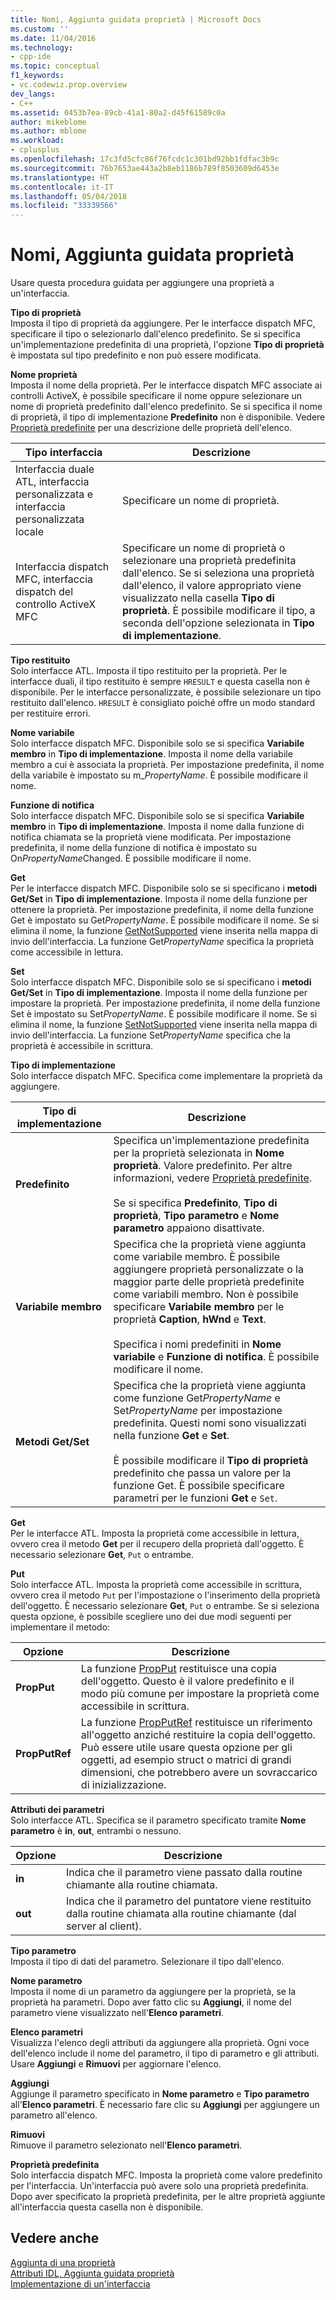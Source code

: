 ```yaml
---
title: Nomi, Aggiunta guidata proprietà | Microsoft Docs
ms.custom: ''
ms.date: 11/04/2016
ms.technology:
- cpp-ide
ms.topic: conceptual
f1_keywords:
- vc.codewiz.prop.overview
dev_langs:
- C++
ms.assetid: 0453b7ea-89cb-41a1-80a2-d45f61589c0a
author: mikeblome
ms.author: mblome
ms.workload:
- cplusplus
ms.openlocfilehash: 17c3fd5cfc86f76fcdc1c301bd92bb1fdfac3b9c
ms.sourcegitcommit: 76b7653ae443a2b8eb1186b789f8503609d6453e
ms.translationtype: HT
ms.contentlocale: it-IT
ms.lasthandoff: 05/04/2018
ms.locfileid: "33339566"
---
```

# <a name="names-add-property-wizard"></a>Nomi, Aggiunta guidata proprietà
Usare questa procedura guidata per aggiungere una proprietà a un'interfaccia.  
  
 **Tipo di proprietà**  
 Imposta il tipo di proprietà da aggiungere. Per le interfacce dispatch MFC, specificare il tipo o selezionarlo dall'elenco predefinito. Se si specifica un'implementazione predefinita di una proprietà, l'opzione **Tipo di proprietà** è impostata sul tipo predefinito e non può essere modificata.  
  
 **Nome proprietà**  
 Imposta il nome della proprietà. Per le interfacce dispatch MFC associate ai controlli ActiveX, è possibile specificare il nome oppure selezionare un nome di proprietà predefinito dall'elenco predefinito. Se si specifica il nome di proprietà, il tipo di implementazione **Predefinito** non è disponibile. Vedere [Proprietà predefinite](../ide/stock-properties.md) per una descrizione delle proprietà dell'elenco.  
  
|Tipo interfaccia|Descrizione|  
|--------------------|-----------------|  
|Interfaccia duale ATL, interfaccia personalizzata e interfaccia personalizzata locale|Specificare un nome di proprietà.|  
|Interfaccia dispatch MFC, interfaccia dispatch del controllo ActiveX MFC|Specificare un nome di proprietà o selezionare una proprietà predefinita dall'elenco. Se si seleziona una proprietà dall'elenco, il valore appropriato viene visualizzato nella casella **Tipo di proprietà**. È possibile modificare il tipo, a seconda dell'opzione selezionata in **Tipo di implementazione**.|  
  
 **Tipo restituito**  
 Solo interfacce ATL. Imposta il tipo restituito per la proprietà. Per le interfacce duali, il tipo restituito è sempre `HRESULT` e questa casella non è disponibile. Per le interfacce personalizzate, è possibile selezionare un tipo restituito dall'elenco. `HRESULT` è consigliato poiché offre un modo standard per restituire errori.  
  
 **Nome variabile**  
 Solo interfacce dispatch MFC. Disponibile solo se si specifica **Variabile membro** in **Tipo di implementazione**. Imposta il nome della variabile membro a cui è associata la proprietà. Per impostazione predefinita, il nome della variabile è impostato su m_*PropertyName*. È possibile modificare il nome.  
  
 **Funzione di notifica**  
 Solo interfacce dispatch MFC. Disponibile solo se si specifica **Variabile membro** in **Tipo di implementazione**. Imposta il nome dalla funzione di notifica chiamata se la proprietà viene modificata. Per impostazione predefinita, il nome della funzione di notifica è impostato su On*PropertyName*Changed. È possibile modificare il nome.  
  
 **Get**  
 Per le interfacce dispatch MFC. Disponibile solo se si specificano i **metodi Get/Set** in **Tipo di implementazione**. Imposta il nome della funzione per ottenere la proprietà. Per impostazione predefinita, il nome della funzione Get è impostato su Get*PropertyName*. È possibile modificare il nome. Se si elimina il nome, la funzione [GetNotSupported](../mfc/reference/colecontrol-class.md#getnotsupported) viene inserita nella mappa di invio dell'interfaccia. La funzione Get*PropertyName* specifica la proprietà come accessibile in lettura.  
  
 **Set**  
 Solo interfacce dispatch MFC. Disponibile solo se si specificano i **metodi Get/Set** in **Tipo di implementazione**. Imposta il nome della funzione per impostare la proprietà. Per impostazione predefinita, il nome della funzione Set è impostato su Set*PropertyName*. È possibile modificare il nome. Se si elimina il nome, la funzione [SetNotSupported](../mfc/reference/colecontrol-class.md#setnotsupported) viene inserita nella mappa di invio dell'interfaccia. La funzione Set*PropertyName* specifica che la proprietà è accessibile in scrittura.  
  
 **Tipo di implementazione**  
 Solo interfacce dispatch MFC. Specifica come implementare la proprietà da aggiungere.  
  
|Tipo di implementazione|Descrizione|  
|-------------------------|-----------------|  
|**Predefinito**|Specifica un'implementazione predefinita per la proprietà selezionata in **Nome proprietà**. Valore predefinito. Per altre informazioni, vedere [Proprietà predefinite](../ide/stock-properties.md).<br /><br /> Se si specifica **Predefinito**, **Tipo di proprietà**, **Tipo parametro** e **Nome parametro** appaiono disattivate.|  
|**Variabile membro**|Specifica che la proprietà viene aggiunta come variabile membro. È possibile aggiungere proprietà personalizzate o la maggior parte delle proprietà predefinite come variabili membro. Non è possibile specificare **Variabile membro** per le proprietà **Caption**, **hWnd** e **Text**.<br /><br /> Specifica i nomi predefiniti in **Nome variabile** e **Funzione di notifica**. È possibile modificare il nome.|  
|**Metodi Get/Set**|Specifica che la proprietà viene aggiunta come funzione Get*PropertyName* e Set*PropertyName* per impostazione predefinita. Questi nomi sono visualizzati nella funzione **Get** e **Set**.<br /><br /> È possibile modificare il **Tipo di proprietà** predefinito che passa un valore per la funzione Get. È possibile specificare parametri per le funzioni **Get** e `Set`.|  
  
 **Get**  
 Per le interfacce ATL. Imposta la proprietà come accessibile in lettura, ovvero crea il metodo **Get** per il recupero della proprietà dall'oggetto. È necessario selezionare **Get**, `Put` o entrambe.  
  
 **Put**  
 Solo interfacce ATL. Imposta la proprietà come accessibile in scrittura, ovvero crea il metodo `Put` per l'impostazione o l'inserimento della proprietà dell'oggetto. È necessario selezionare **Get**, `Put` o entrambe. Se si seleziona questa opzione, è possibile scegliere uno dei due modi seguenti per implementare il metodo:  
  
|Opzione|Descrizione|  
|------------|-----------------|  
|**PropPut**|La funzione [PropPut](../windows/propput.md) restituisce una copia dell'oggetto. Questo è il valore predefinito e il modo più comune per impostare la proprietà come accessibile in scrittura.|  
|**PropPutRef**|La funzione [PropPutRef](../windows/propputref.md) restituisce un riferimento all'oggetto anziché restituire la copia dell'oggetto. Può essere utile usare questa opzione per gli oggetti, ad esempio struct o matrici di grandi dimensioni, che potrebbero avere un sovraccarico di inizializzazione.|  
  
 **Attributi dei parametri**  
 Solo interfacce ATL. Specifica se il parametro specificato tramite **Nome parametro** è **in**, **out**, entrambi o nessuno.  
  
|Opzione|Descrizione|  
|------------|-----------------|  
|**in**|Indica che il parametro viene passato dalla routine chiamante alla routine chiamata.|  
|**out**|Indica che il parametro del puntatore viene restituito dalla routine chiamata alla routine chiamante (dal server al client).|  
  
 **Tipo parametro**  
 Imposta il tipo di dati del parametro. Selezionare il tipo dall'elenco.  
  
 **Nome parametro**  
 Imposta il nome di un parametro da aggiungere per la proprietà, se la proprietà ha parametri. Dopo aver fatto clic su **Aggiungi**, il nome del parametro viene visualizzato nell'**Elenco parametri**.  
  
 **Elenco parametri**  
 Visualizza l'elenco degli attributi da aggiungere alla proprietà. Ogni voce dell'elenco include il nome del parametro, il tipo di parametro e gli attributi. Usare **Aggiungi** e **Rimuovi** per aggiornare l'elenco.  
  
 **Aggiungi**  
 Aggiunge il parametro specificato in **Nome parametro** e **Tipo parametro** all'**Elenco parametri**. È necessario fare clic su **Aggiungi** per aggiungere un parametro all'elenco.  
  
 **Rimuovi**  
 Rimuove il parametro selezionato nell'**Elenco parametri**.  
  
 **Proprietà predefinita**  
 Solo interfaccia dispatch MFC. Imposta la proprietà come valore predefinito per l'interfaccia. Un'interfaccia può avere solo una proprietà predefinita. Dopo aver specificato la proprietà predefinita, per le altre proprietà aggiunte all'interfaccia questa casella non è disponibile.  
  
## <a name="see-also"></a>Vedere anche  
 [Aggiunta di una proprietà](../ide/adding-a-property-visual-cpp.md)   
 [Attributi IDL, Aggiunta guidata proprietà](../ide/idl-attributes-add-property-wizard.md)   
 [Implementazione di un'interfaccia](../ide/implementing-an-interface-visual-cpp.md)